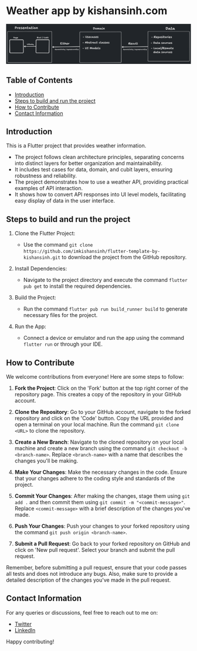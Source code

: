 # Weather app by kishansinh.com

![Project structure](./repo_assets/image_01.png)

## Table of Contents

- [Introduction](#introduction)
- [Steps to build and run the project](#steps-to-build-and-run-the-project)
- [How to Contribute](#how-to-contribute)
- [Contact Information](#contact-information)

## Introduction

This is a Flutter project that provides weather information.

- The project follows clean architecture principles, separating concerns into distinct layers for better organization and maintainability.
- It includes test cases for data, domain, and cubit layers, ensuring robustness and reliability.
- The project demonstrates how to use a weather API, providing practical examples of API interaction.
- It shows how to convert API responses into UI level models, facilitating easy display of data in the user interface.

## Steps to build and run the project

1. Clone the Flutter Project:
    - Use the command `git clone https://github.com/imkishansinh/flutter-template-by-kishansinh.git` to download the project from the GitHub repository.

2. Install Dependencies:
    - Navigate to the project directory and execute the command `flutter pub get` to install the required dependencies.

3. Build the Project:
    - Run the command `flutter pub run build_runner build` to generate necessary files for the project.

4. Run the App:
    - Connect a device or emulator and run the app using the command `flutter run` or through your IDE.

## How to Contribute

We welcome contributions from everyone! Here are some steps to follow:

1. **Fork the Project**: Click on the 'Fork' button at the top right corner of the repository page. This creates a copy of the repository in your GitHub account.

2. **Clone the Repository**: Go to your GitHub account, navigate to the forked repository and click on the 'Code' button. Copy the URL provided and open a terminal on your local machine. Run the command `git clone <URL>` to clone the repository.

3. **Create a New Branch**: Navigate to the cloned repository on your local machine and create a new branch using the command `git checkout -b <branch-name>`. Replace `<branch-name>` with a name that describes the changes you'll be making.

4. **Make Your Changes**: Make the necessary changes in the code. Ensure that your changes adhere to the coding style and standards of the project.

5. **Commit Your Changes**: After making the changes, stage them using `git add .` and then commit them using `git commit -m "<commit-message>"`. Replace `<commit-message>` with a brief description of the changes you've made.

6. **Push Your Changes**: Push your changes to your forked repository using the command `git push origin <branch-name>`.

7. **Submit a Pull Request**: Go back to your forked repository on GitHub and click on 'New pull request'. Select your branch and submit the pull request.

Remember, before submitting a pull request, ensure that your code passes all tests and does not introduce any bugs. Also, make sure to provide a detailed description of the changes you've made in the pull request.

## Contact Information

For any queries or discussions, feel free to reach out to me on:

- [Twitter](https://x.com/imkishansinh)
- [LinkedIn](https://www.linkedin.com/in/kishansinhparmar/)

Happy contributing!
